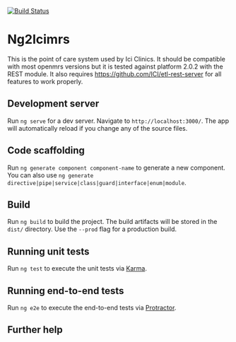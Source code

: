 [![Build Status](https://travis-ci.org/ICI/ng2-icimrs.svg?branch=master)](https://travis-ci.org/ICI/ng2-icimrs)

# Ng2Icimrs

This is the point of care system used by Ici Clinics. It should be compatible with most openmrs versions but it is tested against platform 2.0.2 with the REST module. It also requires https://github.com/ICI/etl-rest-server for all features to work properly.

## Development server

Run `ng serve` for a dev server. Navigate to `http://localhost:3000/`. The app will automatically reload if you change any of the source files.

## Code scaffolding

Run `ng generate component component-name` to generate a new component. You can also use `ng generate directive|pipe|service|class|guard|interface|enum|module`.

## Build

Run `ng build` to build the project. The build artifacts will be stored in the `dist/` directory. Use the `--prod` flag for a production build.

## Running unit tests

Run `ng test` to execute the unit tests via [Karma](https://karma-runner.github.io).

## Running end-to-end tests

Run `ng e2e` to execute the end-to-end tests via [Protractor](http://www.protractortest.org/).

## Further help
